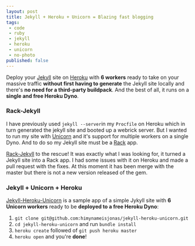 ```yaml
---
layout: post
title: Jekyll + Heroku + Unicorn = Blazing fast blogging
tags:
 - code
 - ruby
 - jekyll
 - heroku
 - unicorn
 - no-photo
published: false
---
```

Deploy your [Jekyll](http://jekyllrb.com/) site on [Heroku](http://www.heroku.com/) with **6 workers** ready to take on your massive traffic **without first having to generate** the Jekyll site locally and there's **no need for a third-party buildpack**. And the best of all, it runs on a **single and free Heroku Dyno**.

### Rack-Jekyll
I have previously used `jekyll --server`in my `Procfile` on Heroku which in turn generated the jekyll site and booted up a webrick server. But I wanted to run my site with [Unicorn](http://unicorn.bogomips.org/) and it's support for multiple workers on a single Dyno. And to do so my Jekyll site must be a [Rack](http://rack.github.com/) app.

[Rack-Jekyll](https://github.com/adaoraul/rack-jekyll) to the rescue! It was exactly what I was looking for, it turned a Jekyll site into a Rack app. I had some issues with it on Heroku and made a pull request with the fixes. At this moment it has been merge with the master but there is not a new version released of the gem.

### Jekyll + Unicorn + Heroku
[Jekyll-Heroku-Unicorn](https://github.com/himynameisjonas/jekyll-heroku-unicorn) is a sample app of a simple Jykyll site with **6 Unicorn workers** ready to be **deployed to a free Heroku Dyno**:
1. `git clone git@github.com:himynameisjonas/jekyll-heroku-unicorn.git`
2. `cd jekyll-heroku-unicorn` and run `bundle install`
3. `heroku create` followed of `git push heroku master`
4. `heroku open` and you're **done**!